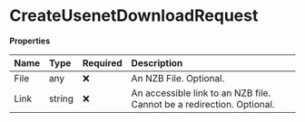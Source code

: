 # CreateUsenetDownloadRequest

**Properties**

| Name | Type   | Required | Description                                                           |
| :--- | :----- | :------- | :-------------------------------------------------------------------- |
| File | any    | ❌       | An NZB File. Optional.                                                |
| Link | string | ❌       | An accessible link to an NZB file. Cannot be a redirection. Optional. |
